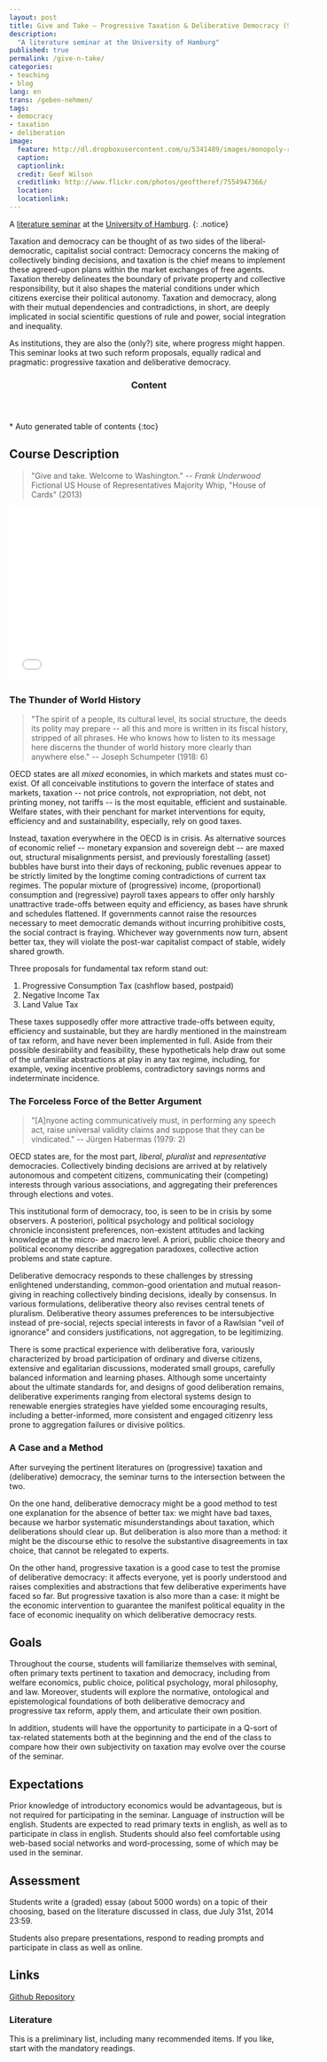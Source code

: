 ```yaml
---
layout: post
title: Give and Take – Progressive Taxation & Deliberative Democracy (Seminar)
description:
  "A literature seminar at the University of Hamburg"
published: true
permalink: /give-n-take/
categories:
- teaching
- blog
lang: en
trans: /geben-nehmen/
tags:
- democracy
- taxation
- deliberation
image:
  feature: http://dl.dropboxusercontent.com/u/5341489/images/monopoly-real-life_crop.jpg
  caption:
  captionlink:
  credit: Geof Wilson
  creditlink: http://www.flickr.com/photos/geoftheref/7554947366/
  location:
  locationlink:
---
```


A [literature seminar](https://www.stine.uni-hamburg.de/scripts/mgrqispi.dll?APPNAME=CampusNet&PRGNAME=COURSEDETAILS&ARGUMENTS=-N000000000000001,-N000413,-N0,-N352425125338779,-N352425125317780,-N0,-N0,-N0) at the [University of Hamburg](http://www.uni-hamburg.de/).
{: .notice}

Taxation and democracy can be thought of as two sides of the liberal-democratic, capitalist social contract:
Democracy concerns the making of collectively binding decisions, and taxation is the chief means to implement these agreed-upon plans within the market exchanges of free agents.
Taxation thereby delineates the boundary of private property and collective responsibility, but it also shapes the material conditions under which citizens exercise their political autonomy.
Taxation and democracy, along with their mutual dependencies and contradictions, in short, are deeply implicated in social scientific questions of rule and power, social integration and inequality.

As institutions, they are also the (only?) site, where progress might happen. This seminar looks at two such reform proposals, equally radical and pragmatic:
progressive taxation and deliberative democracy.

<!--more-->

<section id="table-of-contents" class="toc">
  <header>
    <h3>Content</h3>
  </header>
<div id="drawer" markdown="1">
*  Auto generated table of contents
{:toc}
</div>
</section><!-- /#table-of-contents -->


## Course Description

> "Give and take. Welcome to Washington."
> -- *Frank Underwood* Fictional US House of Representatives Majority Whip, "House of Cards" (2013)

<iframe width="560" height="315" src="//www.youtube.com/embed/ULwUzF1q5w4" frameborder="0"> </iframe>


### The Thunder of World History

> "The spirit of a people, its cultural level, its social structure, the deeds its polity may prepare -- all this and more is written in its fiscal history, stripped of all phrases.
> He who knows how to listen to its message here discerns the thunder of world history more clearly than anywhere else."
> -- Joseph Schumpeter (1918: 6)

OECD states are all *mixed* economies, in which markets and states must co-exist.
Of all conceivable institutions to govern the interface of states and markets, taxation -- not price controls, not expropriation, not debt, not printing money, not tariffs -- is the most equitable, efficient and sustainable.
Welfare states, with their penchant for market interventions for equity, efficiency and and sustainability, especially, rely on good taxes.

Instead, taxation everywhere in the OECD is in crisis.
As alternative sources of economic relief -- monetary expansion and sovereign debt -- are maxed out, structural misalignments persist, and previously forestalling (asset) bubbles have burst into their days of reckoning, public revenues appear to be strictly limited by the longtime coming contradictions of current tax regimes.
The popular mixture of (progressive) income, (proportional) consumption and (regressive) payroll taxes appears to offer only harshly unattractive trade-offs between equity and efficiency, as bases have shrunk and schedules flattened.
If governments cannot raise the resources necessary to meet democratic demands without incurring prohibitive costs, the social contract is fraying.
Whichever way governments now turn, absent better tax, they will violate the post-war capitalist compact of stable, widely shared growth.

Three proposals for fundamental tax reform stand out:

1. Progressive Consumption Tax (cashflow based, postpaid)
2. Negative Income Tax
3. Land Value Tax

These taxes supposedly offer more attractive trade-offs between equity, efficiency and sustainable, but they are hardly mentioned in the mainstream of tax reform, and have never been implemented in full.
Aside from their possible desirability and feasibility, these hypotheticals help draw out some of the unfamiliar abstractions at play in any tax regime, including, for example, vexing incentive problems, contradictory savings norms and indeterminate incidence.


### The Forceless Force of the Better Argument

> "[A]nyone acting communicatively must, in performing any speech act, raise universal validity claims and suppose that they can be vindicated."
> -- Jürgen Habermas (1979: 2)

OECD states are, for the most part, *liberal*, *pluralist* and *representative* democracies.
Collectively binding decisions are arrived at by relatively autonomous and competent citizens, communicating their (competing) interests through various associations, and aggregating their preferences through elections and votes.

This institutional form of democracy, too, is seen to be in crisis by some observers.
A posteriori, political psychology and political sociology chronicle inconsistent preferences, non-existent attitudes and lacking knowledge at the micro- and macro level.
A priori, public choice theory and political economy describe aggregation paradoxes, collective action problems and state capture.

Deliberative democracy responds to these challenges by stressing enlightened understanding, common-good orientation and mutual reason-giving in reaching collectively binding decisions, ideally by consensus.
In various formulations, deliberative theory also revises central tenets of pluralism.
Deliberative theory assumes preferences to be intersubjective instead of pre-social, rejects special interests in favor of a Rawlsian "veil of ignorance" and considers justifications, not aggregation, to be legitimizing.

There is some practical experience with deliberative fora, variously characterized by broad participation of ordinary and diverse citizens, extensive and egalitarian discussions, moderated small groups, carefully balanced information and learning phases.
Although some uncertainty about the ultimate standards for, and designs of good deliberation remains, deliberative experiments ranging from electoral systems design to renewable energies strategies have yielded some encouraging results, including a better-informed, more consistent and engaged citizenry less prone to aggregation failures or divisive politics.


### A Case and a Method

After surveying the pertinent literatures on (progressive) taxation and (deliberative) democracy, the seminar turns to the intersection between the two.

On the one hand, deliberative democracy might be a good method to test one explanation for the absence of better tax:
we might have bad taxes, because we harbor systematic misunderstandings about taxation, which deliberations should clear up.
But deliberation is also more than a method: it might be the discourse ethic to resolve the substantive disagreements in tax choice, that cannot be relegated to experts.

On the other hand, progressive taxation is a good case to test the promise of deliberative democracy:
it affects everyone, yet is poorly understood and raises complexities and abstractions that few deliberative experiments have faced so far.
But progressive taxation is also more than a case:
it might be the economic intervention to guarantee the manifest political equality in the face of economic inequality on which deliberative democracy rests.


## Goals

Throughout the course, students will familiarize themselves with seminal, often primary texts pertinent to taxation and democracy, including from welfare economics, public choice, political psychology, moral philosophy, and law.
Moreover, students will explore the normative, ontological and epistemological foundations of both deliberative democracy and progressive tax reform, apply them, and articulate their own position.

In addition, students will have the opportunity to participate in a Q-sort of tax-related statements both at the beginning and the end of the class to compare how their own subjectivity on taxation may evolve over the course of the seminar.


## Expectations

Prior knowledge of introductory economics would be advantageous, but is not required for participating in the seminar.
Language of instruction will be english.
Students are expected to read primary texts in english, as well as to participate in class in english.
Students should also feel comfortable using web-based social networks and word-processing, some of which may be used in the seminar.


## Assessment

Students write a (graded) essay (about 5000 words) on a topic of their choosing, based on the literature discussed in class, due July 31st, 2014 23:59.

Students also prepare presentations, respond to reading prompts and participate in class as well as online.


## Links

<div markdown="0">
 <a href="https://github.com/maxheld83/give-n-take">Github Repository</a>
</div>


### Literature

This is a preliminary list, including many recommended items.
If you like, start with the mandatory readings.

<script src="http://bibbase.org/show?bib=https%3A%2F%2Fraw.githubusercontent.com%2Fmaxheld83%2Fgive-n-take%2Fmaster%2Fgive-n-take_library.bib&jsonp=1&folding=1&group0=reading"></script>